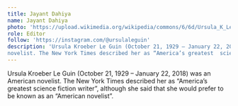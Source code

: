 ```yaml
---
title: Jayant Dahiya
name: Jayant Dahiya
photo: 'https://upload.wikimedia.org/wikipedia/commons/6/6d/Ursula_K_Le_Guin.JPG'
role: Editor
follow: 'https://instagram.com/@ursulaleguin'
description: 'Ursula Kroeber Le Guin (October 21, 1929 – January 22, 2018) was an American
novelist. The New York Times described her as “America’s greatest  science fiction writer”, although she said that she would prefer to be known as an “American novelist”.'
---
```

Ursula Kroeber Le Guin (October 21, 1929 – January 22, 2018) was an American
novelist. The New York Times described her as “America’s greatest  science fiction writer”, although she said that she would prefer to be known as an “American novelist”.